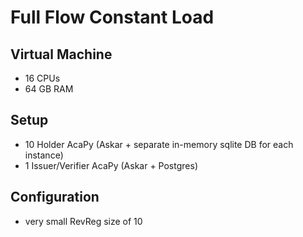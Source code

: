 # Full Flow Constant Load

## Virtual Machine
- 16 CPUs
- 64 GB RAM

## Setup
- 10 Holder AcaPy (Askar + separate in-memory sqlite DB for each instance)
- 1 Issuer/Verifier AcaPy (Askar + Postgres)   

## Configuration
- very small RevReg size of 10